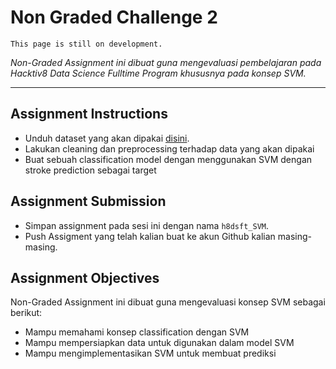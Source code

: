 # Non Graded Challenge 2

```{attention}
This page is still on development.
```

_Non-Graded Assignment ini dibuat guna mengevaluasi pembelajaran pada Hacktiv8 Data Science Fulltime Program khususnya pada konsep SVM._

---

## Assignment Instructions

- Unduh dataset yang akan dipakai [disini](https://www.kaggle.com/fedesoriano/stroke-prediction-dataset).
- Lakukan cleaning dan preprocessing terhadap data yang akan dipakai
- Buat sebuah classification model dengan menggunakan SVM dengan stroke prediction sebagai target

## Assignment Submission

- Simpan assignment pada sesi ini dengan nama `h8dsft_SVM`.
- Push Assigment yang telah kalian buat ke akun Github kalian masing-masing.

## Assignment Objectives

Non-Graded Assignment ini dibuat guna mengevaluasi konsep SVM sebagai berikut:

- Mampu memahami konsep classification dengan SVM
- Mampu mempersiapkan data untuk digunakan dalam model SVM
- Mampu mengimplementasikan SVM untuk membuat prediksi
